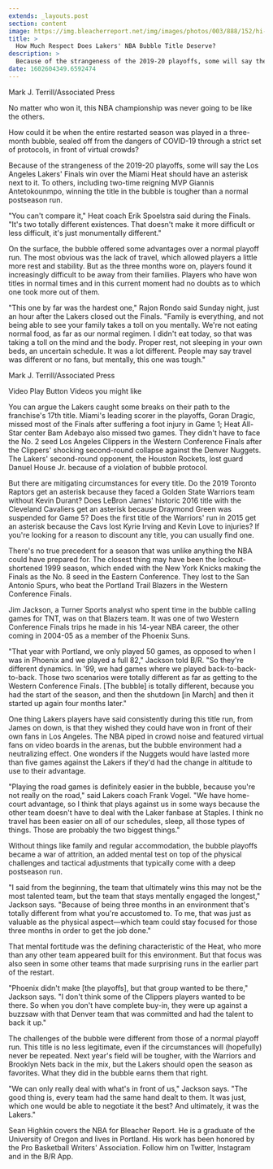```yaml
--- 
extends: _layouts.post 
section: content 
image: https://img.bleacherreport.net/img/images/photos/003/888/152/hi-res-7212a6df1a6f4bd02a94888f65831e59_crop_exact.jpg?w=1200&h=1200&q=75 
title: > 
  How Much Respect Does Lakers' NBA Bubble Title Deserve? 
description: > 
  Because of the strangeness of the 2019-20 playoffs, some will say the Los Angeles Lakers' Finals win over the Miami Heat should have an asterisk next to it.To others, including two-time reigning MVP Giannis Antetokounmpo, winning the title in the bubble is tougher than a normal postseason run.The Lakers' second-round opponent, the Houston Rockets, lost guard Danuel House Jr. because of a violation of bubble protocol.Does LeBron James' historic 2016 title with the Cleveland Cavaliers get an asterisk because Draymond Green was suspended for Game 5?"Playing the road games is definitely easier in the bubble, because you're not really on the road," said Lakers coach Frank Vogel. 
date: 1602604349.6592474 
--- 
```

Mark J. Terrill/Associated Press

No matter who won it, this NBA championship was never going to be like the others.

How could it be when the entire restarted season was played in a three-month bubble, sealed off from the dangers of COVID-19 through a strict set of protocols, in front of virtual crowds?

Because of the strangeness of the 2019-20 playoffs, some will say the Los Angeles Lakers' Finals win over the Miami Heat should have an asterisk next to it. To others, including two-time reigning MVP Giannis Antetokounmpo, winning the title in the bubble is tougher than a normal postseason run.

"You can't compare it," Heat coach Erik Spoelstra said during the Finals. "It's two totally different existences. That doesn't make it more difficult or less difficult, it's just monumentally different."

On the surface, the bubble offered some advantages over a normal playoff run. The most obvious was the lack of travel, which allowed players a little more rest and stability. But as the three months wore on, players found it increasingly difficult to be away from their families. Players who have won titles in normal times and in this current moment had no doubts as to which one took more out of them.

"This one by far was the hardest one," Rajon Rondo said Sunday night, just an hour after the Lakers closed out the Finals. "Family is everything, and not being able to see your family takes a toll on you mentally. We're not eating normal food, as far as our normal regimen. I didn't eat today, so that was taking a toll on the mind and the body. Proper rest, not sleeping in your own beds, an uncertain schedule. It was a lot different. People may say travel was different or no fans, but mentally, this one was tough."

Mark J. Terrill/Associated Press

Video Play Button Videos you might like

You can argue the Lakers caught some breaks on their path to the franchise's 17th title. Miami's leading scorer in the playoffs, Goran Dragic, missed most of the Finals after suffering a foot injury in Game 1; Heat All-Star center Bam Adebayo also missed two games. They didn't have to face the No. 2 seed Los Angeles Clippers in the Western Conference Finals after the Clippers' shocking second-round collapse against the Denver Nuggets. The Lakers' second-round opponent, the Houston Rockets, lost guard Danuel House Jr. because of a violation of bubble protocol.

But there are mitigating circumstances for every title. Do the 2019 Toronto Raptors get an asterisk because they faced a Golden State Warriors team without Kevin Durant? Does LeBron James' historic 2016 title with the Cleveland Cavaliers get an asterisk because Draymond Green was suspended for Game 5? Does the first title of the Warriors' run in 2015 get an asterisk because the Cavs lost Kyrie Irving and Kevin Love to injuries? If you're looking for a reason to discount any title, you can usually find one.

There's no true precedent for a season that was unlike anything the NBA could have prepared for. The closest thing may have been the lockout-shortened 1999 season, which ended with the New York Knicks making the Finals as the No. 8 seed in the Eastern Conference. They lost to the San Antonio Spurs, who beat the Portland Trail Blazers in the Western Conference Finals.

Jim Jackson, a Turner Sports analyst who spent time in the bubble calling games for TNT, was on that Blazers team. It was one of two Western Conference Finals trips he made in his 14-year NBA career, the other coming in 2004-05 as a member of the Phoenix Suns.

"That year with Portland, we only played 50 games, as opposed to when I was in Phoenix and we played a full 82," Jackson told B/R. "So they're different dynamics. In '99, we had games where we played back-to-back-to-back. Those two scenarios were totally different as far as getting to the Western Conference Finals. [The bubble] is totally different, because you had the start of the season, and then the shutdown [in March] and then it started up again four months later."

One thing Lakers players have said consistently during this title run, from James on down, is that they wished they could have won in front of their own fans in Los Angeles. The NBA piped in crowd noise and featured virtual fans on video boards in the arenas, but the bubble environment had a neutralizing effect. One wonders if the Nuggets would have lasted more than five games against the Lakers if they'd had the change in altitude to use to their advantage.

"Playing the road games is definitely easier in the bubble, because you're not really on the road," said Lakers coach Frank Vogel. "We have home-court advantage, so I think that plays against us in some ways because the other team doesn't have to deal with the Laker fanbase at Staples. I think no travel has been easier on all of our schedules, sleep, all those types of things. Those are probably the two biggest things."

Without things like family and regular accommodation, the bubble playoffs became a war of attrition, an added mental test on top of the physical challenges and tactical adjustments that typically come with a deep postseason run.

"I said from the beginning, the team that ultimately wins this may not be the most talented team, but the team that stays mentally engaged the longest," Jackson says. "Because of being three months in an environment that's totally different from what you're accustomed to. To me, that was just as valuable as the physical aspect—which team could stay focused for those three months in order to get the job done."

That mental fortitude was the defining characteristic of the Heat, who more than any other team appeared built for this environment. But that focus was also seen in some other teams that made surprising runs in the earlier part of the restart.

"Phoenix didn't make [the playoffs], but that group wanted to be there," Jackson says. "I don't think some of the Clippers players wanted to be there. So when you don't have complete buy-in, they were up against a buzzsaw with that Denver team that was committed and had the talent to back it up."

The challenges of the bubble were different from those of a normal playoff run. This title is no less legitimate, even if the circumstances will (hopefully) never be repeated. Next year's field will be tougher, with the Warriors and Brooklyn Nets back in the mix, but the Lakers should open the season as favorites. What they did in the bubble earns them that right.

"We can only really deal with what's in front of us," Jackson says. "The good thing is, every team had the same hand dealt to them. It was just, which one would be able to negotiate it the best? And ultimately, it was the Lakers."

Sean Highkin covers the NBA for Bleacher Report. He is a graduate of the University of Oregon and lives in Portland. His work has been honored by the Pro Basketball Writers' Association. Follow him on Twitter, Instagram and in the B/R App.